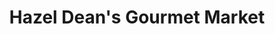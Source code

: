 ---
title: "Hazel Dean's Gourmet Market"
url: /hilton-head-island/hazel-deans-gourmet-market/
shop: convenience
---